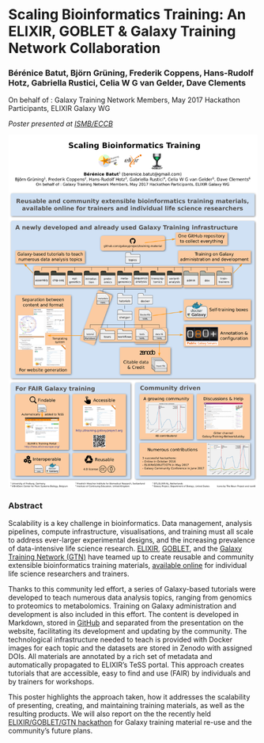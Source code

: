 Scaling Bioinformatics Training: An ELIXIR, GOBLET & Galaxy Training Network Collaboration
==========================================================================================

### Bérénice Batut, Björn Grüning, Frederik Coppens, Hans-Rudolf Hotz, Gabriella Rustici, Celia W G van Gelder, Dave Clements

On behalf of : Galaxy Training Network Members, May 2017 Hackathon Participants, ELIXIR Galaxy WG

*Poster presented at [ISMB/ECCB](https://www.iscb.org/ismbeccb2017)*

![Poster](poster.png)

### Abstract

Scalability is a key challenge in bioinformatics. Data management, analysis pipelines, compute infrastructure, visualisations, and training must all scale to address ever-larger experimental designs, and the increasing prevalence of data-intensive life science research. [ELIXIR](https://www.elixir-europe.org/), [GOBLET](http://www.mygoblet.org/), and the [Galaxy Training Network (GTN)](https://galaxyproject.org/teach/gtn/) have teamed up to create reusable and community extensible bioinformatics training materials, [available online](https://galaxyproject.github.io/training-material/) for individual life science researchers and trainers.

Thanks to this community led effort, a series of Galaxy-based tutorials were developed to teach numerous data analysis topics, ranging from genomics to proteomics to metabolomics. Training on Galaxy administration and development is also included in this effort. The content is developed in Markdown, stored in [GitHub](https://github.com/galaxyproject/training-material) and separated from the presentation on the website, facilitating its development and updating by the community. The technological infrastructure needed to teach is provided with Docker images for each topic and the datasets are stored in Zenodo with assigned DOIs. All materials are annotated by a rich set of metadata and automatically propagated to ELIXIR’s TeSS portal. This approach creates tutorials that are accessible, easy to find and use (FAIR) by individuals and by trainers for workshops.

This poster highlights the approach taken, how it addresses the scalability of presenting, creating, and maintaining training materials, as well as the resulting products.  We will also report on the the recently held [ELIXIR/GOBLET/GTN hackathon](https://docs.google.com/document/d/1dLCL5-2pkWTvmGTz7GyQkb5LEIZ3FBkPvCBoqUPGUOg/edit) for Galaxy training material re-use and the community’s future plans.
